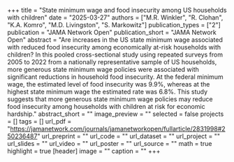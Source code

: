 +++
title = "State minimum wage and food insecurity among US households with children"
date = "2025-03-27"
authors = ["M.R. Winkler", "R. Clohan", "K.A. Komro", "M.D. Livingston", "S. Markowitz"]
publication_types = ["2"]
publication = "JAMA Network Open"
publication_short = "JAMA Network Open"
abstract = "Are increases in the US state minimum wage associated with reduced food insecurity among economically at-risk households with children?  In this pooled cross-sectional study using repeated surveys from 2005 to 2022 from a nationally representative sample of US households, more generous state minimum wage policies were associated with significant reductions in household food insecurity. At the federal minimum wage, the estimated level of food insecurity was 9.9%, whereas at the highest state minimum wage the estimated rate was 6.8%.  This study suggests that more generous state minimum wage policies may reduce food insecurity among households with children at risk for economic hardship."
abstract_short = ""
image_preview = ""
selected = false
projects = []
tags = []
url_pdf = "https://jamanetwork.com/journals/jamanetworkopen/fullarticle/2831998#250236487"
url_preprint = ""
url_code = ""
url_dataset = ""
url_project = ""
url_slides = ""
url_video = ""
url_poster = ""
url_source = ""
math = true
highlight = true
[header]
image = ""
caption = ""
+++

